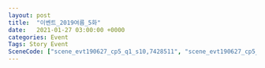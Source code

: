 ```yaml
---
layout: post
title:  "이벤트_2019여름_5화"
date:   2021-01-27 03:00:00 +0000
categories: Event
Tags: Story Event
SceneCode: ["scene_evt190627_cp5_q1_s10,7428511", "scene_evt190627_cp5_q2_s10,7428521", "scene_evt190627_cp5_q3_s10,7428531", "scene_evt190627_cp5_q4_s10,7428541"]
---
```


